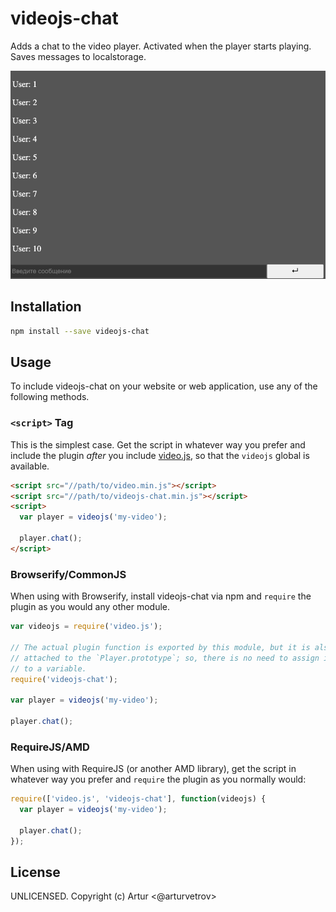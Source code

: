 # videojs-chat

Adds a chat to the video player. Activated when the player starts playing. Saves messages to localstorage.

<img src="Preview.png" alt="Player Preview" style="max-width: 100%">

## Installation

```sh
npm install --save videojs-chat
```

## Usage

To include videojs-chat on your website or web application, use any of the following methods.

### `<script>` Tag

This is the simplest case. Get the script in whatever way you prefer and include the plugin _after_ you include [video.js][videojs], so that the `videojs` global is available.

```html
<script src="//path/to/video.min.js"></script>
<script src="//path/to/videojs-chat.min.js"></script>
<script>
  var player = videojs('my-video');

  player.chat();
</script>
```

### Browserify/CommonJS

When using with Browserify, install videojs-chat via npm and `require` the plugin as you would any other module.

```js
var videojs = require('video.js');

// The actual plugin function is exported by this module, but it is also
// attached to the `Player.prototype`; so, there is no need to assign it
// to a variable.
require('videojs-chat');

var player = videojs('my-video');

player.chat();
```

### RequireJS/AMD

When using with RequireJS (or another AMD library), get the script in whatever way you prefer and `require` the plugin as you normally would:

```js
require(['video.js', 'videojs-chat'], function(videojs) {
  var player = videojs('my-video');

  player.chat();
});
```

## License

UNLICENSED. Copyright (c) Artur &lt;@arturvetrov&gt;


[videojs]: http://videojs.com/
